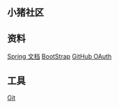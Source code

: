 ## 小猪社区

## 资料
[Spring 文档](https://spring.io/guides)
[BootStrap](https://v3.bootcss.com/)
[GitHub OAuth](https://developer.github.com/apps/building-oauth-apps/creating-an-oauth-app/)

## 工具
[Git](https://git-scm.com/download)
